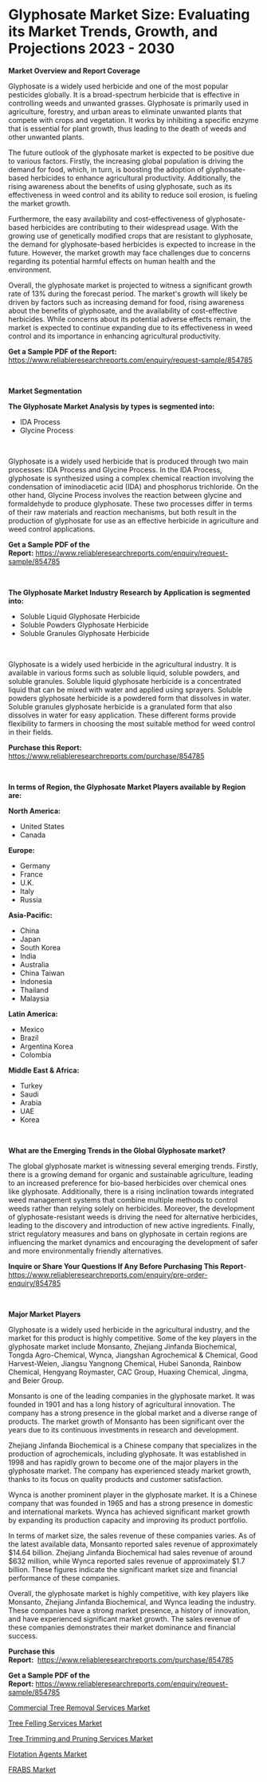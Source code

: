 <p><h1>Glyphosate Market Size: Evaluating its Market Trends, Growth, and Projections 2023 - 2030</h1></p><p><strong>Market Overview and Report Coverage</strong></p>
<p><p>Glyphosate is a widely used herbicide and one of the most popular pesticides globally. It is a broad-spectrum herbicide that is effective in controlling weeds and unwanted grasses. Glyphosate is primarily used in agriculture, forestry, and urban areas to eliminate unwanted plants that compete with crops and vegetation. It works by inhibiting a specific enzyme that is essential for plant growth, thus leading to the death of weeds and other unwanted plants.</p><p>The future outlook of the glyphosate market is expected to be positive due to various factors. Firstly, the increasing global population is driving the demand for food, which, in turn, is boosting the adoption of glyphosate-based herbicides to enhance agricultural productivity. Additionally, the rising awareness about the benefits of using glyphosate, such as its effectiveness in weed control and its ability to reduce soil erosion, is fueling the market growth.</p><p>Furthermore, the easy availability and cost-effectiveness of glyphosate-based herbicides are contributing to their widespread usage. With the growing use of genetically modified crops that are resistant to glyphosate, the demand for glyphosate-based herbicides is expected to increase in the future. However, the market growth may face challenges due to concerns regarding its potential harmful effects on human health and the environment.</p><p>Overall, the glyphosate market is projected to witness a significant growth rate of 13% during the forecast period. The market's growth will likely be driven by factors such as increasing demand for food, rising awareness about the benefits of glyphosate, and the availability of cost-effective herbicides. While concerns about its potential adverse effects remain, the market is expected to continue expanding due to its effectiveness in weed control and its importance in enhancing agricultural productivity.</p></p>
<p><strong>Get a Sample PDF of the Report:</strong> <a href="https://www.reliableresearchreports.com/enquiry/request-sample/854785">https://www.reliableresearchreports.com/enquiry/request-sample/854785</a></p>
<p>&nbsp;</p>
<p><strong>Market Segmentation</strong></p>
<p><strong>The Glyphosate Market Analysis by types is segmented into:</strong></p>
<p><ul><li>IDA Process</li><li>Glycine Process</li></ul></p>
<p>&nbsp;</p>
<p><p>Glyphosate is a widely used herbicide that is produced through two main processes: IDA Process and Glycine Process. In the IDA Process, glyphosate is synthesized using a complex chemical reaction involving the condensation of iminodiacetic acid (IDA) and phosphorus trichloride. On the other hand, Glycine Process involves the reaction between glycine and formaldehyde to produce glyphosate. These two processes differ in terms of their raw materials and reaction mechanisms, but both result in the production of glyphosate for use as an effective herbicide in agriculture and weed control applications.</p></p>
<p><strong>Get a Sample PDF of the Report:</strong>&nbsp;<a href="https://www.reliableresearchreports.com/enquiry/request-sample/854785">https://www.reliableresearchreports.com/enquiry/request-sample/854785</a></p>
<p>&nbsp;</p>
<p><strong>The Glyphosate Market Industry Research by Application is segmented into:</strong></p>
<p><ul><li>Soluble Liquid Glyphosate Herbicide</li><li>Soluble Powders Glyphosate Herbicide</li><li>Soluble Granules Glyphosate Herbicide</li></ul></p>
<p>&nbsp;</p>
<p><p>Glyphosate is a widely used herbicide in the agricultural industry. It is available in various forms such as soluble liquid, soluble powders, and soluble granules. Soluble liquid glyphosate herbicide is a concentrated liquid that can be mixed with water and applied using sprayers. Soluble powders glyphosate herbicide is a powdered form that dissolves in water. Soluble granules glyphosate herbicide is a granulated form that also dissolves in water for easy application. These different forms provide flexibility to farmers in choosing the most suitable method for weed control in their fields.</p></p>
<p><strong>Purchase this Report:</strong>&nbsp; <a href="https://www.reliableresearchreports.com/purchase/854785">https://www.reliableresearchreports.com/purchase/854785</a></p>
<p>&nbsp;</p>
<p><strong>In terms of Region, the Glyphosate Market Players available by Region are:</strong></p>
<p>
    <p> <strong> North America: </strong>
        <ul>
            <li>United States</li>
            <li>Canada</li>
        </ul>
        </p> 
    <p> <strong> Europe: </strong>
        <ul>
            <li>Germany</li>
            <li>France</li>
            <li>U.K.</li>
            <li>Italy</li>
            <li>Russia</li>
        </ul>
        </p> 
    <p> <strong> Asia-Pacific: </strong>
        <ul>
            <li>China</li>
            <li>Japan</li>
            <li>South Korea</li>
            <li>India</li>
            <li>Australia</li>
            <li>China Taiwan</li>
            <li>Indonesia</li>
            <li>Thailand</li>
            <li>Malaysia</li>
        </ul>
        </p> 
    <p> <strong> Latin America: </strong>
        <ul>
            <li>Mexico</li>
            <li>Brazil</li>
            <li>Argentina Korea</li>
            <li>Colombia</li>
        </ul>
        </p> 
    <p> <strong> Middle East & Africa: </strong>
        <ul>
            <li>Turkey</li>
            <li>Saudi</li>
            <li>Arabia</li>
            <li>UAE</li>
            <li>Korea</li>
        </ul>
    </p>
    </p>
<p>&nbsp;</p>
<p><strong>What are the Emerging Trends in the Global Glyphosate market?</strong></p>
<p><p>The global glyphosate market is witnessing several emerging trends. Firstly, there is a growing demand for organic and sustainable agriculture, leading to an increased preference for bio-based herbicides over chemical ones like glyphosate. Additionally, there is a rising inclination towards integrated weed management systems that combine multiple methods to control weeds rather than relying solely on herbicides. Moreover, the development of glyphosate-resistant weeds is driving the need for alternative herbicides, leading to the discovery and introduction of new active ingredients. Finally, strict regulatory measures and bans on glyphosate in certain regions are influencing the market dynamics and encouraging the development of safer and more environmentally friendly alternatives.</p></p>
<p><strong>Inquire or Share Your Questions If Any Before Purchasing This Report</strong>- <a href="https://www.reliableresearchreports.com/enquiry/pre-order-enquiry/854785">https://www.reliableresearchreports.com/enquiry/pre-order-enquiry/854785</a></p>
<p>&nbsp;</p>
<p><strong>Major Market Players</strong></p>
<p><p>Glyphosate is a widely used herbicide in the agricultural industry, and the market for this product is highly competitive. Some of the key players in the glyphosate market include Monsanto, Zhejiang Jinfanda Biochemical, Tongda Agro-Chemical, Wynca, Jiangshan Agrochemical & Chemical, Good Harvest-Weien, Jiangsu Yangnong Chemical, Hubei Sanonda, Rainbow Chemical, Hengyang Roymaster, CAC Group, Huaxing Chemical, Jingma, and Beier Group.</p><p>Monsanto is one of the leading companies in the glyphosate market. It was founded in 1901 and has a long history of agricultural innovation. The company has a strong presence in the global market and a diverse range of products. The market growth of Monsanto has been significant over the years due to its continuous investments in research and development.</p><p>Zhejiang Jinfanda Biochemical is a Chinese company that specializes in the production of agrochemicals, including glyphosate. It was established in 1998 and has rapidly grown to become one of the major players in the glyphosate market. The company has experienced steady market growth, thanks to its focus on quality products and customer satisfaction.</p><p>Wynca is another prominent player in the glyphosate market. It is a Chinese company that was founded in 1965 and has a strong presence in domestic and international markets. Wynca has achieved significant market growth by expanding its production capacity and improving its product portfolio.</p><p>In terms of market size, the sales revenue of these companies varies. As of the latest available data, Monsanto reported sales revenue of approximately $14.64 billion. Zhejiang Jinfanda Biochemical had sales revenue of around $632 million, while Wynca reported sales revenue of approximately $1.7 billion. These figures indicate the significant market size and financial performance of these companies.</p><p>Overall, the glyphosate market is highly competitive, with key players like Monsanto, Zhejiang Jinfanda Biochemical, and Wynca leading the industry. These companies have a strong market presence, a history of innovation, and have experienced significant market growth. The sales revenue of these companies demonstrates their market dominance and financial success.</p></p>
<p><strong>Purchase this Report:</strong>&nbsp;&nbsp;<a href="https://www.reliableresearchreports.com/purchase/854785">https://www.reliableresearchreports.com/purchase/854785</a></p>
<p></p>
<p><strong>Get a Sample PDF of the Report:</strong>&nbsp;<a href="https://www.reliableresearchreports.com/enquiry/request-sample/854785">https://www.reliableresearchreports.com/enquiry/request-sample/854785</a></p>
<p><p><a href="https://medium.com/@ivaschinner/decoding-commercial-tree-removal-services-market-metrics-market-share-trends-and-growth-patterns-e76bc9ab29ba">Commercial Tree Removal Services Market</a></p><p><a href="https://medium.com/@gussiehauck/decoding-tree-felling-services-market-metrics-market-share-trends-and-growth-patterns-4f0c8c50ff08">Tree Felling Services Market</a></p><p><a href="https://medium.com/@odellernser/tree-trimming-and-pruning-services-market-share-evolution-and-market-growth-trends-2023-2030-4d297ecd9f85">Tree Trimming and Pruning Services Market</a></p><p><a href="https://github.com/melchekhinf/Market-Research-Report-List-1/blob/main/flotation-agents-market.md">Flotation Agents Market</a></p><p><a href="https://github.com/sndrkn/Market-Research-Report-List-1/blob/main/frabs-market.md">FRABS Market</a></p></p>